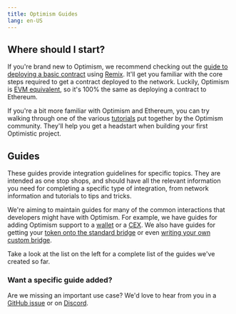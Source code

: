 ```yaml
---
title: Optimism Guides
lang: en-US
---
```


## Where should I start?

If you're brand new to Optimism, we recommend checking out the [guide to deploying a basic contract](../developers/build/basic-contract.md) using [Remix](https://remix.ethereum.org).
It'll get you familiar with the core steps required to get a contract deployed to the network.
Luckily, Optimism is [EVM equivalent](https://medium.com/ethereum-optimism/introducing-evm-equivalence-5c2021deb306), so it's 100% the same as deploying a contract to Ethereum.

If you're a bit more familiar with Optimism and Ethereum, you can try walking through one of the various [tutorials](../developers/tutorials.md) put together by the Optimism community.
They'll help you get a headstart when building your first Optimistic project.


## Guides

These guides provide integration guidelines for specific topics.
They are intended as one stop shops, and should have all the relevant information you need for completing a specific type of integration, from network information and tutorials to tips and tricks.

We're aiming to maintain guides for many of the common interactions that developers might have with Optimism.
For example, we have guides for adding Optimism support to a [wallet](./wallet-dev.md) or a [CEX](./cex-dev.md).
We also have guides for getting your [token onto the standard bridge](./token-dev.md) or even [writing your own custom bridge](./bridge-dev.md).

Take a look at the list on the left for a complete list of the guides we've created so far.

### Want a specific guide added?

Are we missing an important use case?
We'd love to hear from you in a [GitHub issue](https://github.com/ethereum-optimism/community-hub/issues) or on [Discord](https://discord.optimism.io).
